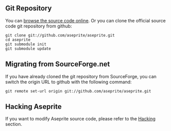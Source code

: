 ## Git Repository ##

You can [browse the source code online](http://github.com/aseprite/aseprite). Or you can clone the official source code git repository from github:
```
git clone git://github.com/aseprite/aseprite.git
cd aseprite
git submodule init
git submodule update
```

## Migrating from SourceForge.net ##

If you have already cloned the git repository from SourceForge, you can switch the origin URL to github with the following command:
```
git remote set-url origin git://github.com/aseprite/aseprite.git
```
## Hacking Aseprite ##

If you want to modify Aseprite source code, please refer to the [Hacking](Hacking.md) section.